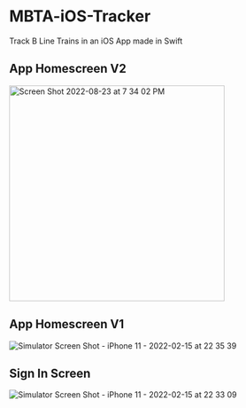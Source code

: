 # MBTA-iOS-Tracker
 Track B Line Trains in an iOS App made in Swift

## App Homescreen V2
<img width="389" alt="Screen Shot 2022-08-23 at 7 34 02 PM" src="https://user-images.githubusercontent.com/28206070/186289503-07de6bbd-47dd-4052-b181-c1809ce947e1.png">


## App Homescreen V1
![Simulator Screen Shot - iPhone 11 - 2022-02-15 at 22 35 39](https://user-images.githubusercontent.com/28206070/154198510-a8eee1e4-1138-40af-89e8-3d63dc03a3c2.png)



## Sign In Screen
![Simulator Screen Shot - iPhone 11 - 2022-02-15 at 22 33 09](https://user-images.githubusercontent.com/28206070/154198482-ac37d1fb-38e3-4db5-bac6-cfd3c351b80d.png)

